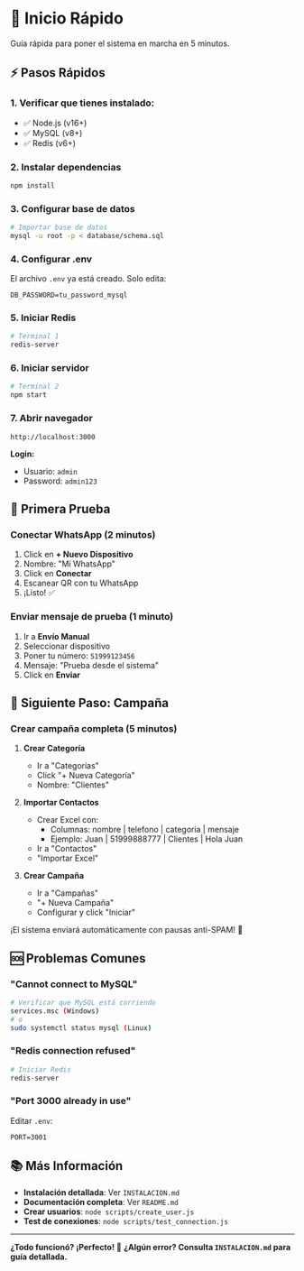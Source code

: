 # 🚀 Inicio Rápido

Guía rápida para poner el sistema en marcha en 5 minutos.

## ⚡ Pasos Rápidos

### 1. Verificar que tienes instalado:
- ✅ Node.js (v16+)
- ✅ MySQL (v8+)
- ✅ Redis (v6+)

### 2. Instalar dependencias

```bash
npm install
```

### 3. Configurar base de datos

```bash
# Importar base de datos
mysql -u root -p < database/schema.sql
```

### 4. Configurar .env

El archivo `.env` ya está creado. Solo edita:

```env
DB_PASSWORD=tu_password_mysql
```

### 5. Iniciar Redis

```bash
# Terminal 1
redis-server
```

### 6. Iniciar servidor

```bash
# Terminal 2
npm start
```

### 7. Abrir navegador

```
http://localhost:3000
```

**Login:**
- Usuario: `admin`
- Password: `admin123`

## 📱 Primera Prueba

### Conectar WhatsApp (2 minutos)

1. Click en **+ Nuevo Dispositivo**
2. Nombre: "Mi WhatsApp"
3. Click en **Conectar**
4. Escanear QR con tu WhatsApp
5. ¡Listo! ✅

### Enviar mensaje de prueba (1 minuto)

1. Ir a **Envío Manual**
2. Seleccionar dispositivo
3. Poner tu número: `51999123456`
4. Mensaje: "Prueba desde el sistema"
5. Click en **Enviar**

## 🎯 Siguiente Paso: Campaña

### Crear campaña completa (5 minutos)

1. **Crear Categoría**
   - Ir a "Categorías"
   - Click "+ Nueva Categoría"
   - Nombre: "Clientes"

2. **Importar Contactos**
   - Crear Excel con:
     - Columnas: nombre | telefono | categoria | mensaje
     - Ejemplo: Juan | 51999888777 | Clientes | Hola Juan
   - Ir a "Contactos"
   - "Importar Excel"

3. **Crear Campaña**
   - Ir a "Campañas"
   - "+ Nueva Campaña"
   - Configurar y click "Iniciar"

¡El sistema enviará automáticamente con pausas anti-SPAM! 🎉

## 🆘 Problemas Comunes

### "Cannot connect to MySQL"
```bash
# Verificar que MySQL está corriendo
services.msc (Windows)
# o
sudo systemctl status mysql (Linux)
```

### "Redis connection refused"
```bash
# Iniciar Redis
redis-server
```

### "Port 3000 already in use"
Editar `.env`:
```env
PORT=3001
```

## 📚 Más Información

- **Instalación detallada**: Ver `INSTALACION.md`
- **Documentación completa**: Ver `README.md`
- **Crear usuarios**: `node scripts/create_user.js`
- **Test de conexiones**: `node scripts/test_connection.js`

---

**¿Todo funcionó? ¡Perfecto! 🎉**
**¿Algún error? Consulta `INSTALACION.md` para guía detallada.**

